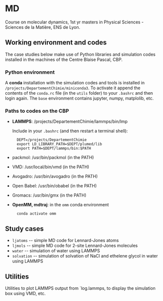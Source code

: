 # MD

Course on molecular dynamics, 1st yr masters in Physical Sciences - Sciences de la Matière, ENS de Lyon.

## Working environment and codes

The case studies below make use of Python libraries and simulation codes installed in the machines of the Centre Blaise Pascal, CBP.

### Python environment

A **conda** installation with the simulation codes and tools is installed in `/projects/DepartementChimie/miniconda3`. To activate it append the contents of the `conda.rc` file (in the `utils` folder) to your `.bashrc` and then login again. The `base` environment contains jupyter, numpy, matplolib, etc.

### Paths to codes on the CBP

* **LAMMPS**: /projects/DepartementChimie/lammps/bin/lmp

    Include in your `.bashrc` (and then restart a terminal shell):

        DEPT=/projects/DepartementChimie
        export LD_LIBRARY_PATH=$DEPT/plumed/lib
        export PATH=$DEPT/lammps/bin:$PATH

* packmol: /usr/bin/packmol (in the PATH)
* VMD: /usr/local/bin/vmd (in the PATH)
* Avogadro: /usr/bin/avogadro (in the PATH)
* Open Babel: /usr/bin/obabel (in the PATH)
* Gromacs: /usr/bin/gmx (in the PATH)
* **OpenMM, mdtraj**: in the `omm` conda environment

        conda activate omm


## Study cases

* `ljatoms` -- simple MD code for Lennard-Jones atoms
* `ljmols` -- simple MD code for 2-site Lennard-Jones molecules
* `water` -- simulation of water using LAMMPS
* `solvation` -- simulation of solvation of NaCl and ethelene glycol in water using LAMMPS


## Utilities

Utilities to plot LAMMPS output from `log.lammps, to display the simulation box using VMD, etc. 
